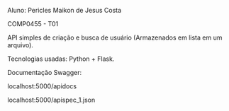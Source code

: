 Aluno: Pericles Maikon de Jesus Costa

COMP0455 - T01




API simples de criação e busca de usuário (Armazenados em lista em um arquivo).

Tecnologias usadas: Python + Flask.


Documentação Swagger:

localhost:5000/apidocs

localhost:5000/apispec_1.json
